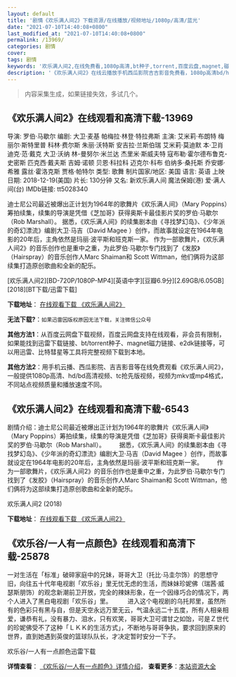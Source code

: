 ```yaml
---
layout: default
title: '剧情《欢乐满人间2》下载资源/在线播放/视频地址/1080p/高清/蓝光'
date: "2021-07-10T14:40:08+0800"
last_modified_at: "2021-07-10T14:40:08+0800"
permalink: /13969/
categories: 剧情
cover:
tags: 剧情
keywords: '欢乐满人间2,在线免费看,1080p高清,bt种子,torrent,百度云盘,magnet,磁力链,迅雷下载资源'
description: '《欢乐满人间2》在线云播放手机西瓜影院吉吉影音免费看，1080p高清bd/hd未删减完整版和tc抢先枪版，mkv/mp4格式，附带bt/torrent种子、magnet/磁力链、百度云盘、网盘资源迅雷下载链接'
---
```


>内容采集生成，如果链接失效，多试几个。


## 《欢乐满人间2》在线观看和高清下载-13969

导演: 罗伯·马歇尔 编剧: 大卫·麦基 帕梅拉·林登·特拉弗斯 主演: 艾米莉·布朗特 梅丽尔·斯特里普 科林·费尔斯 朱丽·沃特斯 安吉拉·兰斯伯瑞 艾米莉·莫迪默 本·卫肖 迪克·范·戴克 大卫·沃纳 林-曼努尔·米兰达 杰里米·斯威夫特 寇布勒·霍尔德布鲁克-史密斯 匹克西·戴夫斯 吉姆·诺顿 贝恩·科拉科 迈克尔·科布 伯纳多·桑托斯 乔安娜·希雅 露丝·霍洛克斯 贾格·帕特尔 类型: 歌舞 制片国家/地区: 美国 语言: 英语 上映日期: 2018-12-19(美国) 片长: 130分钟 又名: 新欢乐满人间 魔法保姆(港) 爱·满人间(台) IMDb链接: tt5028340

迪士尼公司最近被爆出正计划为1964年的歌舞片《欢乐满人间》（Mary Poppins）筹拍续集，续集的导演是凭借《芝加哥》获得奥斯卡最佳影片奖的罗伯·马歇尔（Rob Marshall）。 据悉，《欢乐满人间》的续集剧本由《寻找梦幻岛》、《少年派的奇幻漂流》编剧大卫·马吉（David Magee ）创作，而故事就设定在1964年电影的20年后，主角依然是玛丽·波平斯和班克斯一家。 作为一部歌舞片，《欢乐满人间2》的音乐创作也是重中之重，为此罗伯·马歇尔专门找到了《发胶》（Hairspray）的音乐创作人Marc Shaiman和 Scott Wittman，他们俩将为这部续集打造原创歌曲和全新的配乐。


[欢乐满人间2][BD-720P/1080P-MP4][英语中字][豆瓣6.9分][2.69GB/6.05GB][2018][BT下载/迅雷下载]

**下载地址**： [在线观看下载 《欢乐满人间2》](https://www.btdx8.com/torrent/hlmrj2_2018.html) 


**无法下载?**：`如果迅雷因版权原因无法下载，关注微信公众号 `

**其他方法1**：从百度云网盘下载视频，百度云网盘支持在线观看，非会员有限制，如果能找到迅雷下载链接、bt/torrent种子、magnet磁力链接、e2dk链接等，可以用迅雷、比特彗星等工具将完整视频下载到本地。

**其他方法2**：用手机云播、西瓜影院、吉吉影音等在线免费观看《欢乐满人间2》，一般提供1080p高清、hd/bd高清视频、tc抢先版视频，视频为mkv或mp4格式，不同站点视频质量和播放速度不同。


## 《欢乐满人间2》在线观看和高清下载-6543

剧情介绍：迪士尼公司最近被爆出正计划为1964年的歌舞片《欢乐满人间》（Mary Poppins）筹拍续集，续集的导演是凭借《芝加哥》获得奥斯卡最佳影片奖的罗伯·马歇尔（Rob Marshall）。 　　据悉，《欢乐满人间》的续集剧本由《寻找梦幻岛》、《少年派的奇幻漂流》编剧大卫·马吉（David Magee ）创作，而故事就设定在1964年电影的20年后，主角依然是玛丽·波平斯和班克斯一家。 　　作为一部歌舞片，《欢乐满人间2》的音乐创作也是重中之重，为此罗伯·马歇尔专门找到了《发胶》（Hairspray）的音乐创作人Marc Shaiman和 Scott Wittman，他们俩将为这部续集打造原创歌曲和全新的配乐。


欢乐满人间2 (2018)

**下载地址**： [在线观看下载 《欢乐满人间2》](https://www.btbtdy.me/btdy/dy14737.html) 


## 《欢乐谷/一人有一点颜色》在线观看和高清下载-25878

一对生活在「标准」破碎家庭中的兄妹，哥哥大卫（托比&middot;马圭尔饰）的思想守旧，向往五十代年电视剧「欢乐谷」里无忧无虑的生活，而妹妹珍妮佛（瑞茜&middot;威瑟斯朋饰）的观念新潮前卫开放，完全的辣妹形象，在一个因缘巧合的情况下，两个人进入了黑白电视剧「欢乐谷」里。 　　 进入这个电视剧的乌托邦里，虽然所有的色彩只有黑与自，但是天空永远万里无云，气温永远二十五度，所有人相亲相爱，谦恭有礼，没有暴力、泪水，只有欢笑，哥哥大卫可谓甘之如饴，可是Ｚ世代的珍妮佛受不了这种「ＬＫＫ的生活方式」，不断地与哥哥争执，要求回到原来的世界，直到她遇到英俊的篮球队队长，才决定暂时安分一下子。


欢乐谷/一人有一点颜色迅雷下载

**详情查看**： [《欢乐谷/一人有一点颜色》详情介绍](/movie/25878/)， **查看更多**：[本站资源大全](/movie/t/all/)

